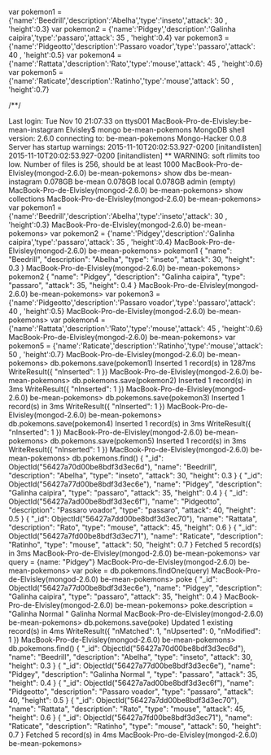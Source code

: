 var pokemon1 = {'name':'Beedrill','description':'Abelha','type':'inseto','attack': 30 , 'height':0.3}
var pokemon2 = {'name':'Pidgey','description':'Galinha caipira','type':'passaro','attack': 35 , 'height':0.4}
var pokemon3 = {'name':'Pidgeotto','description':'Passaro voador','type':'passaro','attack': 40 , 'height':0.5}
var pokemon4 = {'name':'Rattata','description':'Rato','type':'mouse','attack': 45 , 'height':0.6}
var pokemon5 = {'name':'Raticate','description':'Ratinho','type':'mouse','attack': 50 , 'height':0.7}


/**/

Last login: Tue Nov 10 21:07:33 on ttys001
MacBook-Pro-de-Elvisley:be-mean-instagram Elvisley$ mongo be-mean-pokemons
MongoDB shell version: 2.6.0
connecting to: be-mean-pokemons
Mongo-Hacker 0.0.8
Server has startup warnings:
2015-11-10T20:02:53.927-0200 [initandlisten]
2015-11-10T20:02:53.927-0200 [initandlisten] ** WARNING: soft rlimits too low. Number of files is 256, should be at least 1000
MacBook-Pro-de-Elvisley(mongod-2.6.0) be-mean-pokemons> show dbs
be-mean-instagram  0.078GB
be-mean            0.078GB
local              0.078GB
admin              (empty)
MacBook-Pro-de-Elvisley(mongod-2.6.0) be-mean-pokemons> show collections
MacBook-Pro-de-Elvisley(mongod-2.6.0) be-mean-pokemons> var pokemon1 = {'name':'Beedrill','description':'Abelha','type':'inseto','attack': 30 , 'height':0.3}
MacBook-Pro-de-Elvisley(mongod-2.6.0) be-mean-pokemons> var pokemon2 = {'name':'Pidgey','description':'Galinha caipira','type':'passaro','attack': 35 , 'height':0.4}
MacBook-Pro-de-Elvisley(mongod-2.6.0) be-mean-pokemons> pokemon1
{
  "name": "Beedrill",
  "description": "Abelha",
  "type": "inseto",
  "attack": 30,
  "height": 0.3
}
MacBook-Pro-de-Elvisley(mongod-2.6.0) be-mean-pokemons> pokemon2
{
  "name": "Pidgey",
  "description": "Galinha caipira",
  "type": "passaro",
  "attack": 35,
  "height": 0.4
}
MacBook-Pro-de-Elvisley(mongod-2.6.0) be-mean-pokemons> var pokemon3 = {'name':'Pidgeotto','description':'Passaro voador','type':'passaro','attack': 40 , 'height':0.5}
MacBook-Pro-de-Elvisley(mongod-2.6.0) be-mean-pokemons> var pokemon4 = {'name':'Rattata','description':'Rato','type':'mouse','attack': 45 , 'height':0.6}
MacBook-Pro-de-Elvisley(mongod-2.6.0) be-mean-pokemons> var pokemon5 = {'name':'Raticate','description':'Ratinho','type':'mouse','attack': 50 , 'height':0.7}
MacBook-Pro-de-Elvisley(mongod-2.6.0) be-mean-pokemons> db.pokemons.save(pokemon1)
Inserted 1 record(s) in 1287ms
WriteResult({
  "nInserted": 1
})
MacBook-Pro-de-Elvisley(mongod-2.6.0) be-mean-pokemons> db.pokemons.save(pokemon2)
Inserted 1 record(s) in 3ms
WriteResult({
  "nInserted": 1
})
MacBook-Pro-de-Elvisley(mongod-2.6.0) be-mean-pokemons> db.pokemons.save(pokemon3)
Inserted 1 record(s) in 3ms
WriteResult({
  "nInserted": 1
})
MacBook-Pro-de-Elvisley(mongod-2.6.0) be-mean-pokemons> db.pokemons.save(pokemon4)
Inserted 1 record(s) in 3ms
WriteResult({
  "nInserted": 1
})
MacBook-Pro-de-Elvisley(mongod-2.6.0) be-mean-pokemons> db.pokemons.save(pokemon5)
Inserted 1 record(s) in 3ms
WriteResult({
  "nInserted": 1
})
MacBook-Pro-de-Elvisley(mongod-2.6.0) be-mean-pokemons> db.pokemons.find()
{
  "_id": ObjectId("56427a70d00be8bdf3d3ec6d"),
  "name": "Beedrill",
  "description": "Abelha",
  "type": "inseto",
  "attack": 30,
  "height": 0.3
}
{
  "_id": ObjectId("56427a77d00be8bdf3d3ec6e"),
  "name": "Pidgey",
  "description": "Galinha caipira",
  "type": "passaro",
  "attack": 35,
  "height": 0.4
}
{
  "_id": ObjectId("56427a7ad00be8bdf3d3ec6f"),
  "name": "Pidgeotto",
  "description": "Passaro voador",
  "type": "passaro",
  "attack": 40,
  "height": 0.5
}
{
  "_id": ObjectId("56427a7dd00be8bdf3d3ec70"),
  "name": "Rattata",
  "description": "Rato",
  "type": "mouse",
  "attack": 45,
  "height": 0.6
}
{
  "_id": ObjectId("56427a7fd00be8bdf3d3ec71"),
  "name": "Raticate",
  "description": "Ratinho",
  "type": "mouse",
  "attack": 50,
  "height": 0.7
}
Fetched 5 record(s) in 3ms
MacBook-Pro-de-Elvisley(mongod-2.6.0) be-mean-pokemons> var query = {name: "Pidgey"}
MacBook-Pro-de-Elvisley(mongod-2.6.0) be-mean-pokemons> var poke = db.pokemons.findOne(query)
MacBook-Pro-de-Elvisley(mongod-2.6.0) be-mean-pokemons> poke
{
  "_id": ObjectId("56427a77d00be8bdf3d3ec6e"),
  "name": "Pidgey",
  "description": "Galinha caipira",
  "type": "passaro",
  "attack": 35,
  "height": 0.4
}
MacBook-Pro-de-Elvisley(mongod-2.6.0) be-mean-pokemons> poke.description = "Galinha Normal "
Galinha Normal
MacBook-Pro-de-Elvisley(mongod-2.6.0) be-mean-pokemons> db.pokemons.save(poke)
Updated 1 existing record(s) in 4ms
WriteResult({
  "nMatched": 1,
  "nUpserted": 0,
  "nModified": 1
})
MacBook-Pro-de-Elvisley(mongod-2.6.0) be-mean-pokemons> db.pokemons.find()
{
  "_id": ObjectId("56427a70d00be8bdf3d3ec6d"),
  "name": "Beedrill",
  "description": "Abelha",
  "type": "inseto",
  "attack": 30,
  "height": 0.3
}
{
  "_id": ObjectId("56427a77d00be8bdf3d3ec6e"),
  "name": "Pidgey",
  "description": "Galinha Normal ",
  "type": "passaro",
  "attack": 35,
  "height": 0.4
}
{
  "_id": ObjectId("56427a7ad00be8bdf3d3ec6f"),
  "name": "Pidgeotto",
  "description": "Passaro voador",
  "type": "passaro",
  "attack": 40,
  "height": 0.5
}
{
  "_id": ObjectId("56427a7dd00be8bdf3d3ec70"),
  "name": "Rattata",
  "description": "Rato",
  "type": "mouse",
  "attack": 45,
  "height": 0.6
}
{
  "_id": ObjectId("56427a7fd00be8bdf3d3ec71"),
  "name": "Raticate",
  "description": "Ratinho",
  "type": "mouse",
  "attack": 50,
  "height": 0.7
}
Fetched 5 record(s) in 4ms
MacBook-Pro-de-Elvisley(mongod-2.6.0) be-mean-pokemons>
